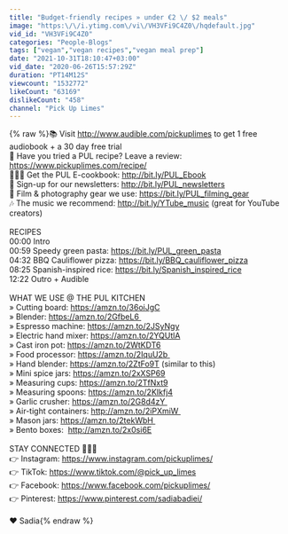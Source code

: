 ```yaml
---
title: "Budget-friendly recipes » under €2 \/ $2 meals"
image: "https:\/\/i.ytimg.com\/vi\/VH3VFi9C4Z0\/hqdefault.jpg"
vid_id: "VH3VFi9C4Z0"
categories: "People-Blogs"
tags: ["vegan","vegan recipes","vegan meal prep"]
date: "2021-10-31T18:10:47+03:00"
vid_date: "2020-06-26T15:57:29Z"
duration: "PT14M12S"
viewcount: "1532772"
likeCount: "63169"
dislikeCount: "458"
channel: "Pick Up Limes"
---
```

{% raw %}📚  Visit <a rel="nofollow" target="blank" href="http://www.audible.com/pickuplimes">http://www.audible.com/pickuplimes</a> to get 1 free audiobook + a 30 day free trial<br />🎉 Have you tried a PUL recipe? Leave a review: <a rel="nofollow" target="blank" href="https://www.pickuplimes.com/recipe/">https://www.pickuplimes.com/recipe/</a><br />👩🏻‍🍳 Get the PUL E-cookbook: <a rel="nofollow" target="blank" href="http://bit.ly/PUL_Ebook">http://bit.ly/PUL_Ebook</a>  <br />💌  Sign-up for our newsletters: <a rel="nofollow" target="blank" href="http://bit.ly/PUL_newsletters">http://bit.ly/PUL_newsletters</a> <br />🎥 Film &amp; photography gear we use: <a rel="nofollow" target="blank" href="https://bit.ly/PUL_filming_gear">https://bit.ly/PUL_filming_gear</a><br />🎶 The music we recommend: <a rel="nofollow" target="blank" href="http://bit.ly/YTube_music">http://bit.ly/YTube_music</a> (great for YouTube creators) <br /><br />RECIPES<br />00:00 Intro <br />00:59 Speedy green pasta: <a rel="nofollow" target="blank" href="https://bit.ly/PUL_green_pasta">https://bit.ly/PUL_green_pasta</a><br />04:32 BBQ Cauliflower pizza: <a rel="nofollow" target="blank" href="https://bit.ly/BBQ_cauliflower_pizza">https://bit.ly/BBQ_cauliflower_pizza</a><br />08:25 Spanish-inspired rice: <a rel="nofollow" target="blank" href="https://bit.ly/Spanish_inspired_rice">https://bit.ly/Spanish_inspired_rice</a><br />12:22 Outro + Audible <br /><br />WHAT WE USE @ THE PUL KITCHEN  <br />» Cutting board: <a rel="nofollow" target="blank" href="https://amzn.to/36oiJgC">https://amzn.to/36oiJgC</a><br />» Blender: <a rel="nofollow" target="blank" href="https://amzn.to/2GfbeL6 ">https://amzn.to/2GfbeL6 </a><br />» Espresso machine: <a rel="nofollow" target="blank" href="https://amzn.to/2JSyNgy">https://amzn.to/2JSyNgy</a><br />» Electric hand mixer: <a rel="nofollow" target="blank" href="https://amzn.to/2YQUtlA">https://amzn.to/2YQUtlA</a><br />» Cast iron pot: <a rel="nofollow" target="blank" href="https://amzn.to/2WtKDT6">https://amzn.to/2WtKDT6</a>  <br />» Food processor: <a rel="nofollow" target="blank" href="https://amzn.to/2IquU2b ">https://amzn.to/2IquU2b </a><br />» Hand blender: <a rel="nofollow" target="blank" href="https://amzn.to/2ZtFo9T">https://amzn.to/2ZtFo9T</a> (similar to this)<br />» Mini spice jars: <a rel="nofollow" target="blank" href="https://amzn.to/2xXSP69">https://amzn.to/2xXSP69</a><br />» Measuring cups: <a rel="nofollow" target="blank" href="https://amzn.to/2TfNxt9">https://amzn.to/2TfNxt9</a><br />» Measuring spoons: <a rel="nofollow" target="blank" href="https://amzn.to/2KIkfj4">https://amzn.to/2KIkfj4</a><br />» Garlic crusher: <a rel="nofollow" target="blank" href="https://amzn.to/2G8d4zY ">https://amzn.to/2G8d4zY </a><br />» Air-tight containers: <a rel="nofollow" target="blank" href="http://amzn.to/2iPXmiW ">http://amzn.to/2iPXmiW </a><br />» Mason jars: <a rel="nofollow" target="blank" href="https://amzn.to/2tekWbH ">https://amzn.to/2tekWbH </a><br />» Bento boxes:  <a rel="nofollow" target="blank" href="http://amzn.to/2x0si6E">http://amzn.to/2x0si6E</a><br /><br />STAY CONNECTED 🙋🏻‍♀️ <br />👉 Instagram: <a rel="nofollow" target="blank" href="https://www.instagram.com/pickuplimes/">https://www.instagram.com/pickuplimes/</a> <br />👉 TikTok: <a rel="nofollow" target="blank" href="https://www.tiktok.com/@pick_up_limes">https://www.tiktok.com/@pick_up_limes</a> <br />👉 Facebook: <a rel="nofollow" target="blank" href="https://www.facebook.com/pickuplimes/">https://www.facebook.com/pickuplimes/</a> <br />👉 Pinterest: <a rel="nofollow" target="blank" href="https://www.pinterest.com/sadiabadiei/">https://www.pinterest.com/sadiabadiei/</a> <br /> <br />❤ Sadia{% endraw %}
